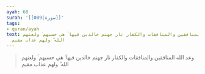 ```yaml
---
ayah: 68
surah: '[[009|سورة]]'
tags:
- quran/ayah
text: وعد الله المنافقين والمنافقات والكفار نار جهنم خالدين فيها ۚ هي حسبهم ۚ ولعنهم
  الله ۖ ولهم عذاب مقيم
---
```

> وعد الله المنافقين والمنافقات والكفار نار جهنم خالدين فيها ۚ هي حسبهم ۚ ولعنهم الله ۖ ولهم عذاب مقيم
